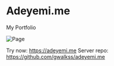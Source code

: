 # Adeyemi.me
My Portfolio

![Page](https://user-images.githubusercontent.com/96907791/225326437-62ea76f3-3efa-4778-bfd1-aef9373d75b7.png)

Try now: https://adeyemi.me
Server repo: https://github.com/gwalkss/adeyemi.me

